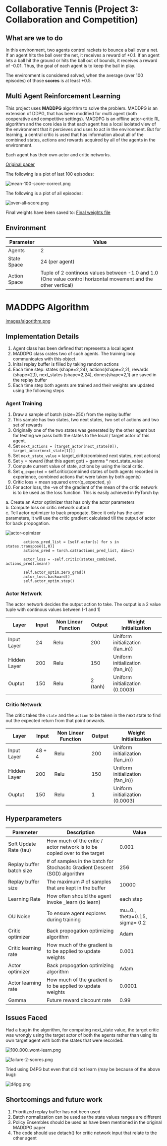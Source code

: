 # Collaborative Tennis (Project 3: Collaboration and Competition)

## What are we to do

In this environment, two agents control rackets to bounce a ball over a net. If an agent hits the ball over the net, it receives a reward of +0.1.  If an agent lets a ball hit the ground or hits the ball out of bounds, it receives a reward of -0.01.  Thus, the goal of each agent is to keep the ball in play.

The environment is considered solved, when the average (over 100 episodes) of those **scores** is at least +0.5.

## Multi Agent Reinforcement Learning

This project uses **MADDPG** algorithm to solve the problem. MADDPG is an extension of DDPG, that has been modified for multi agent (both cooperative and competitive settings). MADDPG is an offline actor-critic RL algorithm and the core idea is that each agent has a local isolated view of the environment that it percieves and uses to act in the environment. But for learning, a central critic is used that has information about all of the combined states, actions and rewards acquired by all of the agents in the environment.

Each agent has their own actor and critic networks.

[Original paper](https://arxiv.org/abs/1706.02275)

The following is a plot of last 100 episodes:

![mean-100-score-correct.png](writeup/mean-100-score-correct.png)

The following is a plot of all episodes:

![over-all-score.png](writeup/over-all-score.png)

Final weights have been saved to: [Final weights file](final_score.pth)

## Environment

|Parameter|Value|
|-|-|
|Agents|2|
|State Space|24 (per agent)|
|Action Space|Tuple of 2 continous values between -1.0 and 1.0 (One value control horizontal movement and the other vertical)|

# MADDPG Algorithm

[images/algorithm.png](images/algorithm.png)

## Implementation Details

1. Agent class has been defined that represents a local agent
2. MADDPG class crates two of such agents. The training loop communicates with this object.
3. Inital replay buffer is filled by taking random actions
4. Each time step: states (shape=2,24), actions(shape=2,2), rewards (shape=2,1), next_states (shape=2,24), dones(shape=2,1) are saved in the replay buffer
5. Each time step both agents are trained and their weights are updated using the following steps

### Agent Training

1. Draw a sample of batch (size=250) from the replay buffer
2. This sample has two states, two next states, two set of actions and two set of rewards
3. Originally one of the two states was generated by the other agent but for testing we pass both the states to the local / target actor of this agent.
4. Set `next_actions = [target_actor(next_state[0]), target_actor(next_state[1])]`
5. Set `next_state_value` = target_ciritc(combined next states,  next actions)
6. Set `y` = reward (that this agent got) + gamma * next_state_value
7. Compute current value of state, actions by using the local critic.
8. Set `q_expected` = self.critic(combined states of both agents recorded in experience, combined actions that were taken by both agents)
9. Critic loss = mean squared error(q_expected, y)
10. For actor loss, the -ve of the gradient of the mean of the critic network is to be used as the loss function. This is easily achieved in PyTorch  by:

a. Create an Actor optimizer that has only the actor parameters    
b. Compute loss on critic network output      
c. Tell actor optimizer to back propogate. Since it only has the actor parameters, it will use the critic gradient calculated till the output of actor for back propogation.   

![actor-opimizer](writeup/actor-optimizer.jpg)

```
        actions_pred_list = [self.actor(s) for s in states.transpose(1,0)]
        actions_pred = torch.cat(actions_pred_list, dim=1)
        
        actor_loss = -self.critic(states_combined, actions_pred).mean()
        
        self.actor_optim.zero_grad()
        actor_loss.backward()
        self.actor_optim.step()
```

### Actor Network

The actor network decides the output action to take. The output is a 2 value tuple with continous values between (-1 and 1)

|Layer|Input|Non Linear Function|Output|Weight Initialization|
|-|-|-|-|-|
|Input Layer|24|Relu|200|Uniform initialization (fan_in))|
|Hidden Layer|200|Relu|150|Uniform initialization (fan_in))|
|Ouptut|150|Relu|2 (tanh)|Uniform initialization (0.0003)|

### Critic Network

The critic takes the `state` and the  `action` to be taken in the next state to find out the expected return from that point onwards.

|Layer|Input|Non Linear Function|Output|Weight Initialization|
|-|-|-|-|-|
|Input Layer|48 + 4|Relu|200|Uniform initialization (fan_in))|
|Hidden Layer|200|Relu|150|Uniform initialization (fan_in))|
|Ouptut|150|Relu|1|Uniform initialization (0.0003)|

## Hyperparameters

|Paremeter|Description|Value|
|-|-|-|
|Soft Update Rate (tau)|How much of the critic / actor network is to be copied over to the target|0.001|
|Replay buffer batch size|# of samples in the batch for Stochasitc Gradient Descent (SGD) algorithm|256|
|Replay buffer size|The maximum # of samples that are kept in the buffer|10000|
|Learning Rate|How often should the agent invoke _learn (to learn)|each step|
|OU Noise|To ensure agent explores during training|mu=0., theta=0.15, sigma= 0.2|
|Critic optimizer|Back propogation optimizing algorithm|Adam|
|Critic learning rate|How much of the gradient is to be applied to update weights|0.001|
|Actor optimizer|Back propogation optimizing algorithm|Adam|
|Actor learning rate|How much of the gradient is to be applied to update weights|0.0001|
|Gamma|Future reward discount rate|0.99|

## Issues Faced

Had a bug in the algorithm, for computing next_state value, the target critic was wrongly using  the target actor of both the agents rather than using its own target agent with both the states that were recorded.

![100_000_wont-learn.png](writeup/100_000_wont-learn.png)

![failure-2-scores.png](writeup/failure-2-scores.png)

Tried using D4PG but even that did not learn (may be because of the above bug):

![d4pg.png](writeup/d4pg.png)


## Shortcomings and future work

1. Prioritized replay buffer has not been used
2. Batch normalization can be used as the state values ranges are different
3. Policy Ensembles should be used as have been mentioned in the original MADDPG paper
4. The code should use detach() for critic network input that relate to the other agent